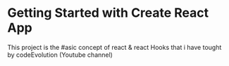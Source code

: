 # Getting Started with Create React App

This project is the #asic concept of react & react Hooks  that i have tought by codeEvolution (Youtube channel) 

